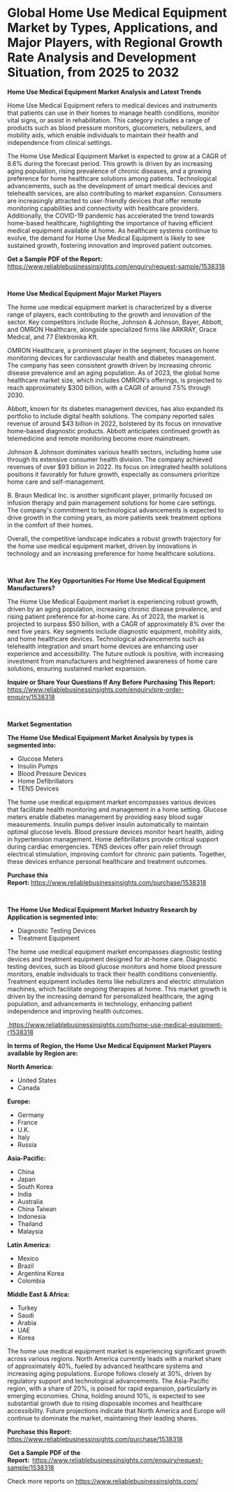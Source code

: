 <p><h1>Global Home Use Medical Equipment Market by Types, Applications, and Major Players, with Regional Growth Rate Analysis and Development Situation, from 2025 to 2032</h1></p><p><strong>Home Use Medical Equipment Market Analysis and Latest Trends</strong></p>
<p><p>Home Use Medical Equipment refers to medical devices and instruments that patients can use in their homes to manage health conditions, monitor vital signs, or assist in rehabilitation. This category includes a range of products such as blood pressure monitors, glucometers, nebulizers, and mobility aids, which enable individuals to maintain their health and independence from clinical settings.</p><p>The Home Use Medical Equipment Market is expected to grow at a CAGR of 8.6% during the forecast period. This growth is driven by an increasing aging population, rising prevalence of chronic diseases, and a growing preference for home healthcare solutions among patients. Technological advancements, such as the development of smart medical devices and telehealth services, are also contributing to market expansion. Consumers are increasingly attracted to user-friendly devices that offer remote monitoring capabilities and connectivity with healthcare providers. Additionally, the COVID-19 pandemic has accelerated the trend towards home-based healthcare, highlighting the importance of having efficient medical equipment available at home. As healthcare systems continue to evolve, the demand for Home Use Medical Equipment is likely to see sustained growth, fostering innovation and improved patient outcomes.</p></p>
<p><strong>Get a Sample PDF of the Report:&nbsp;</strong> <a href="https://www.reliablebusinessinsights.com/enquiry/request-sample/1538318?utm_campaign=2319&utm_medium=2&utm_source=Github&utm_content=ia&utm_term=03032025&utm_id=home-use-medical-equipment">https://www.reliablebusinessinsights.com/enquiry/request-sample/1538318</a></p>
<p>&nbsp;</p>
<p><strong>Home Use Medical Equipment Major Market Players</strong></p>
<p><p>The home use medical equipment market is characterized by a diverse range of players, each contributing to the growth and innovation of the sector. Key competitors include Roche, Johnson & Johnson, Bayer, Abbott, and OMRON Healthcare, alongside specialized firms like ARKRAY, Grace Medical, and 77 Elektronika Kft.</p><p>OMRON Healthcare, a prominent player in the segment, focuses on home monitoring devices for cardiovascular health and diabetes management. The company has seen consistent growth driven by increasing chronic disease prevalence and an aging population. As of 2023, the global home healthcare market size, which includes OMRON's offerings, is projected to reach approximately $300 billion, with a CAGR of around 7.5% through 2030.</p><p>Abbott, known for its diabetes management devices, has also expanded its portfolio to include digital health solutions. The company reported sales revenue of around $43 billion in 2022, bolstered by its focus on innovative home-based diagnostic products. Abbott anticipates continued growth as telemedicine and remote monitoring become more mainstream.</p><p>Johnson & Johnson dominates various health sectors, including home use through its extensive consumer health division. The company achieved revenues of over $93 billion in 2022. Its focus on integrated health solutions positions it favorably for future growth, especially as consumers prioritize home care and self-management.</p><p>B. Braun Medical Inc. is another significant player, primarily focused on infusion therapy and pain management solutions for home care settings. The company's commitment to technological advancements is expected to drive growth in the coming years, as more patients seek treatment options in the comfort of their homes.</p><p>Overall, the competitive landscape indicates a robust growth trajectory for the home use medical equipment market, driven by innovations in technology and an increasing preference for home healthcare solutions.</p></p>
<p>&nbsp;</p>
<p><strong>What Are The Key Opportunities For Home Use Medical Equipment Manufacturers?</strong></p>
<p><p>The Home Use Medical Equipment market is experiencing robust growth, driven by an aging population, increasing chronic disease prevalence, and rising patient preference for at-home care. As of 2023, the market is projected to surpass $50 billion, with a CAGR of approximately 8% over the next five years. Key segments include diagnostic equipment, mobility aids, and home healthcare devices. Technological advancements such as telehealth integration and smart home devices are enhancing user experience and accessibility. The future outlook is positive, with increasing investment from manufacturers and heightened awareness of home care solutions, ensuring sustained market expansion.</p></p>
<p><strong>Inquire or Share Your Questions If Any Before Purchasing This Report:</strong> <a href="https://www.reliablebusinessinsights.com/enquiry/pre-order-enquiry/1538318?utm_campaign=2319&utm_medium=2&utm_source=Github&utm_content=ia&utm_term=03032025&utm_id=home-use-medical-equipment">https://www.reliablebusinessinsights.com/enquiry/pre-order-enquiry/1538318</a></p>
<p>&nbsp;</p>
<p><strong>Market Segmentation</strong></p>
<p><strong>The Home Use Medical Equipment Market Analysis by types is segmented into:</strong></p>
<p><ul><li>Glucose Meters</li><li>Insulin Pumps</li><li>Blood Pressure Devices</li><li>Home Defibrillators</li><li>TENS Devices</li></ul></p>
<p><p>The home use medical equipment market encompasses various devices that facilitate health monitoring and management in a home setting. Glucose meters enable diabetes management by providing easy blood sugar measurements. Insulin pumps deliver insulin automatically to maintain optimal glucose levels. Blood pressure devices monitor heart health, aiding in hypertension management. Home defibrillators provide critical support during cardiac emergencies. TENS devices offer pain relief through electrical stimulation, improving comfort for chronic pain patients. Together, these devices enhance personal healthcare and treatment outcomes.</p></p>
<p><strong>Purchase this Report:&nbsp;</strong><a href="https://www.reliablebusinessinsights.com/purchase/1538318?utm_campaign=2319&utm_medium=2&utm_source=Github&utm_content=ia&utm_term=03032025&utm_id=home-use-medical-equipment">https://www.reliablebusinessinsights.com/purchase/1538318</a></p>
<p>&nbsp;</p>
<p><strong>The Home Use Medical Equipment Market Industry Research by Application is segmented into:</strong></p>
<p><ul><li>Diagnostic Testing Devices</li><li>Treatment Equipment</li></ul></p>
<p><p>The home use medical equipment market encompasses diagnostic testing devices and treatment equipment designed for at-home care. Diagnostic testing devices, such as blood glucose monitors and home blood pressure monitors, enable individuals to track their health conditions conveniently. Treatment equipment includes items like nebulizers and electric stimulation machines, which facilitate ongoing therapies at home. This market growth is driven by the increasing demand for personalized healthcare, the aging population, and advancements in technology, enhancing patient independence and improving health outcomes.</p></p>
<p><a href="https://www.reliablebusinessinsights.com/home-use-medical-equipment-r1538318?utm_campaign=2319&utm_medium=2&utm_source=Github&utm_content=ia&utm_term=03032025&utm_id=home-use-medical-equipment">&nbsp;https://www.reliablebusinessinsights.com/home-use-medical-equipment-r1538318</a></p>
<p><strong>In terms of Region, the Home Use Medical Equipment Market Players available by Region are:</strong></p>
<p>
    <p> <strong> North America: </strong>
        <ul>
            <li>United States</li>
            <li>Canada</li>
        </ul>
        </p> 
    <p> <strong> Europe: </strong>
        <ul>
            <li>Germany</li>
            <li>France</li>
            <li>U.K.</li>
            <li>Italy</li>
            <li>Russia</li>
        </ul>
        </p> 
    <p> <strong> Asia-Pacific: </strong>
        <ul>
            <li>China</li>
            <li>Japan</li>
            <li>South Korea</li>
            <li>India</li>
            <li>Australia</li>
            <li>China Taiwan</li>
            <li>Indonesia</li>
            <li>Thailand</li>
            <li>Malaysia</li>
        </ul>
        </p> 
    <p> <strong> Latin America: </strong>
        <ul>
            <li>Mexico</li>
            <li>Brazil</li>
            <li>Argentina Korea</li>
            <li>Colombia</li>
        </ul>
        </p> 
    <p> <strong> Middle East & Africa: </strong>
        <ul>
            <li>Turkey</li>
            <li>Saudi</li>
            <li>Arabia</li>
            <li>UAE</li>
            <li>Korea</li>
        </ul>
    </p>
    </p>
<p><p>The home use medical equipment market is experiencing significant growth across various regions. North America currently leads with a market share of approximately 40%, fueled by advanced healthcare systems and increasing aging populations. Europe follows closely at 30%, driven by regulatory support and technological advancements. The Asia-Pacific region, with a share of 20%, is poised for rapid expansion, particularly in emerging economies. China, holding around 10%, is expected to see substantial growth due to rising disposable incomes and healthcare accessibility. Future projections indicate that North America and Europe will continue to dominate the market, maintaining their leading shares.</p></p>
<p><strong>Purchase this Report: </strong><a href="https://www.reliablebusinessinsights.com/purchase/1538318?utm_campaign=2319&utm_medium=2&utm_source=Github&utm_content=ia&utm_term=03032025&utm_id=home-use-medical-equipment">https://www.reliablebusinessinsights.com/purchase/1538318</a></p>
<p>&nbsp;<strong>Get a Sample PDF of the Report:&nbsp;&nbsp;</strong><a href="https://www.reliablebusinessinsights.com/enquiry/request-sample/1538318?utm_campaign=2319&utm_medium=2&utm_source=Github&utm_content=ia&utm_term=03032025&utm_id=home-use-medical-equipment">https://www.reliablebusinessinsights.com/enquiry/request-sample/1538318</a></p>
<p><strong></strong></p>
<p>Check more reports on <a href="https://www.reliablebusinessinsights.com/?utm_campaign=2319&utm_medium=2&utm_source=Github&utm_content=ia&utm_term=03032025&utm_id=home-use-medical-equipment">https://www.reliablebusinessinsights.com/</a></p>
